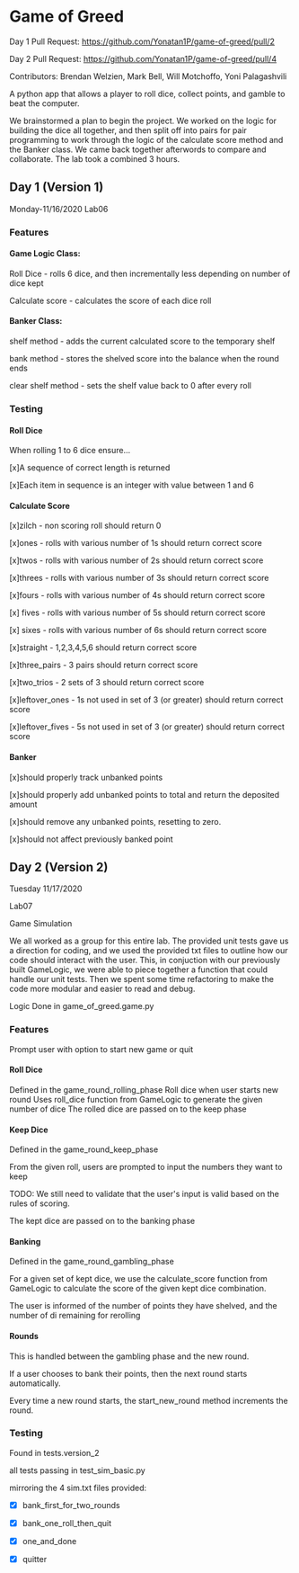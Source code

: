 # Game of Greed
Day 1 Pull Request: https://github.com/Yonatan1P/game-of-greed/pull/2

Day 2 Pull Request: https://github.com/Yonatan1P/game-of-greed/pull/4

Contributors: Brendan Welzien, Mark Bell, Will Motchoffo, Yoni Palagashvili

A python app that allows a player to roll dice, collect points, and gamble to beat the computer. 

We brainstormed a plan to begin the project. We worked on the logic for building the dice all together, and then split off into pairs for pair programming to work through the logic of the calculate score method and the Banker class. We came back together afterwords to compare and collaborate. The lab took a combined 3 hours.
## Day 1 (Version 1)
Monday-11/16/2020
Lab06
### Features
#### Game Logic Class:

Roll Dice - rolls 6 dice, and then incrementally less depending on number of dice kept

Calculate score - calculates the score of each dice roll 

#### Banker Class:

shelf method - adds the current calculated score to the temporary shelf

bank method - stores the shelved score into the balance when the round ends

clear shelf method - sets the shelf value back to 0 after every roll

### Testing
#### Roll Dice
When rolling 1 to 6 dice ensure…

[x]A sequence of correct length is returned

[x]Each item in sequence is an integer with value between 1 and 6

#### Calculate Score
[x]zilch - non scoring roll should return 0

[x]ones - rolls with various number of 1s should return correct score

[x]twos - rolls with various number of 2s should return correct score

[x]threes - rolls with various number of 3s should return correct score

[x]fours - rolls with various number of 4s should return correct score

[x] fives - rolls with various number of 5s should return correct score

[x] sixes - rolls with various number of 6s should return correct score

[x]straight - 1,2,3,4,5,6 should return correct score

[x]three_pairs - 3 pairs should return correct score

[x]two_trios - 2 sets of 3 should return correct score

[x]leftover_ones - 1s not used in set of 3 (or greater) should return correct score

[x]leftover_fives - 5s not used in set of 3 (or greater) should return correct score

#### Banker

[x]should properly track unbanked points

[x]should properly add unbanked points to total and return the deposited amount

[x]should remove any unbanked points, resetting to zero.

[x]should not affect previously banked point

## Day 2 (Version 2)
Tuesday 11/17/2020

Lab07

Game Simulation

We all worked as a group for this entire lab. The provided unit tests gave us a direction for coding, and we used the provided txt files to outline how our code should interact with the user. This, in conjuction with our previously built GameLogic, we were able to piece together a function that could handle our unit tests. Then we spent some time refactoring to make the code more modular and easier to read and debug. 

Logic Done in game_of_greed.game.py
### Features
Prompt user with option to start new game or quit
#### Roll Dice
Defined in the game_round_rolling_phase
Roll dice when user starts new round
Uses roll_dice function from GameLogic to generate the given number of dice
The rolled dice are passed on to the keep phase
#### Keep Dice
Defined in the game_round_keep_phase

From the given roll, users are prompted to input the numbers they want to keep

TODO: We still need to validate that the user's input is valid based on the rules of scoring.

The kept dice are passed on to the banking phase
#### Banking
Defined in the game_round_gambling_phase

For a given set of kept dice, we use the calculate_score function from GameLogic to calculate the score of the given kept dice combination.

The user is informed of the number of points they have shelved, and the number of di remaining for rerolling 
#### Rounds
This is handled between the gambling phase and the new round. 

If a user chooses to bank their points, then the next round starts automatically.

Every time a new round starts, the start_new_round method increments the round.
### Testing
Found in tests.version_2

all tests passing in test_sim_basic.py

mirroring the 4 sim.txt files provided:

- [x] bank_first_for_two_rounds

- [x] bank_one_roll_then_quit

- [x] one_and_done

- [x] quitter

